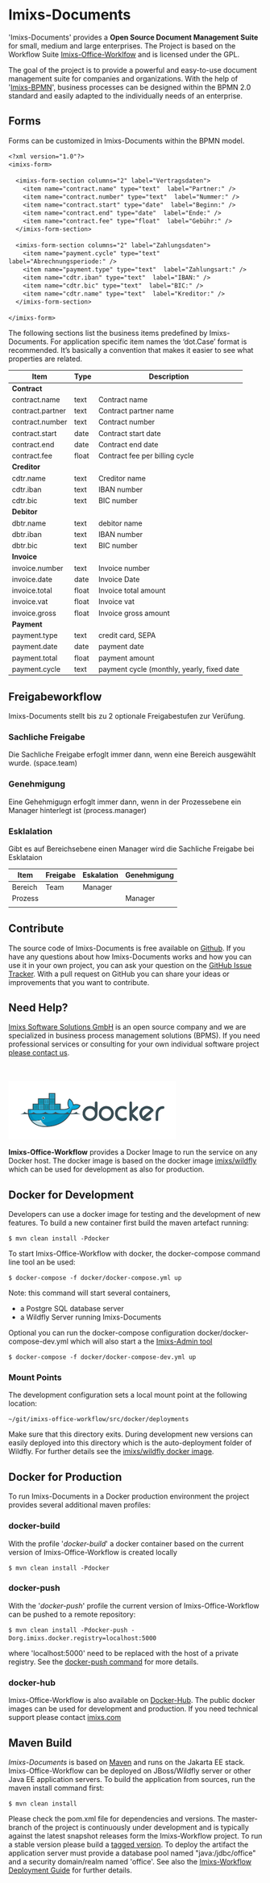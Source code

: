 # Imixs-Documents

'Imixs-Documents' provides a **Open Source Document Management Suite** for small, medium and large enterprises.
The Project is based on the Workflow Suite [Imixs-Office-Worklfow](https://github.com/imixs/imixs-office-workflow/)
and is licensed under the GPL.  

The goal of the project is to provide a powerful and easy-to-use document management suite for companies and organizations.
With the help of '[Imixs-BPMN](https://www.imixs.org/sub_modeler.html)', business processes can be designed within the BPMN 2.0 standard and easily adapted to the individually needs of an enterprise.

## Forms

Forms can be customized in Imixs-Documents within the BPMN model.

	<?xml version="1.0"?>
	<imixs-form>
	
	  <imixs-form-section columns="2" label="Vertragsdaten">
	    <item name="contract.name" type="text"  label="Partner:" />
	    <item name="contract.number" type="text"  label="Nummer:" />
	    <item name="contract.start" type="date"  label="Beginn:" />
	    <item name="contract.end" type="date"  label="Ende:" />
	    <item name="contract.fee" type="float"  label="Gebühr:" />
	  </imixs-form-section>
	
  	  <imixs-form-section columns="2" label="Zahlungsdaten">
	    <item name="payment.cycle" type="text"  label="Abrechnungsperiode:" />
	    <item name="payment.type" type="text"  label="Zahlungsart:" />
	    <item name="cdtr.iban" type="text"  label="IBAN:" />
	    <item name="cdtr.bic" type="text"  label="BIC:" />
	    <item name="cdtr.name" type="text"  label="Kreditor:" />
	  </imixs-form-section>
	 
	</imixs-form>



The following sections list the business items predefined by Imixs-Documents.
For application specific item names the ‘dot.Case’ format is recommended. It’s basically a convention that makes it easier to see what properties are related.


 
| Item            | Type   	| Description													|
|-----------------|---------|---------------------------------------------------------------|
|**Contract** 	  |      	|                                                               |
|contract.name    | text 	| Contract name													|
|contract.partner | text 	| Contract partner name											|
|contract.number  | text	| Contract number												|
|contract.start   | date	| Contract start date											|
|contract.end     | date 	| Contract end date												|
|contract.fee     | float 	| Contract fee per billing cycle								|
|**Creditor**     |        	|                                                               |
|cdtr.name        | text  	| Creditor name													|
|cdtr.iban        | text  	| IBAN number													|
|cdtr.bic         | text  	| BIC number													|
|**Debitor**  	  |        	|                                                               |
|dbtr.name        | text  	| debitor name													|
|dbtr.iban        | text  	| IBAN number													|
|dbtr.bic         | text  	| BIC number													|
|**Invoice**      |     	|                                                               |
|invoice.number   | text   	| Invoice number												|
|invoice.date     | date  	| Invoice Date													|
|invoice.total    | float  	| Invoice total amount											|
|invoice.vat      | float  	| Invoice vat 													|
|invoice.gross    | float  	| Invoice gross amount 											|
|**Payment**      |        	|                                                               |
|payment.type 	  | text   	| credit card, SEPA												|
|payment.date 	  | date   	| payment date													|
|payment.total 	  | float   | payment amount												|
|payment.cycle 	  | text  	| payment cycle (monthly, yearly, fixed date					|






## Freigabeworkflow 

Imixs-Documents stellt bis zu 2 optionale Freigabestufen zur Verüfung.

### Sachliche Freigabe

Die Sachliche Freigabe erfoglt immer dann, wenn eine Bereich ausgewählt wurde. (space.team)

### Genehmigung 

Eine Gehehmigugn erfoglt immer dann, wenn in der Prozessebene ein Manager hinterlegt ist (process.manager)

### Esklalation

Gibt es auf Bereichsebene einen Manager wird die Sachliche Freigabe bei Esklataion 





 
| Item            | Freigabe   	| Eskalation 	| Genehmigung	|		
|-----------------|-------------|---------------|---------------|
|Bereich    	  | Team	 	| Manager		|				|
|Prozess     	  |      		|    			| Manager  	 	|
								|










## Contribute
The source code of Imixs-Documents is free available on [Github](https://github.com/imixs/imixs-documents). 
If you have any questions about how Imixs-Documents works and how you can use it in your own project, you can ask your question on the [GitHub Issue Tracker](https://github.com/imixs/imixs-documents/issues). 
With a pull request on GitHub you can share your ideas or improvements that you want to contribute.

 

## Need Help?

[Imixs Software Solutions GmbH](http://www.imixs.com) is an open source company and we are specialized in business process management solutions (BPMS). If you need professional services or consulting for your own individual software project [please contact us](mailto:info@imixs.com). 

 


<br /><br /><img src="small_h-trans.png" />


**Imixs-Office-Workflow** provides a Docker Image to run the service on any Docker host. 
The docker image is based on the docker image [imixs/wildfly](https://hub.docker.com/r/imixs/wildfly/) which can be used for development as also for production.



## Docker for Development
Developers can use a docker image for testing and the development of new features. To build a new container first build the maven artefact running: 

	$ mvn clean install -Pdocker

To start Imixs-Office-Workflow with docker, the docker-compose command line tool an be used:

	$ docker-compose -f docker/docker-compose.yml up

Note: this command will start several containers, 

* a Postgre SQL database server 
* a Wildfly Server running Imixs-Documents

Optional you can run the docker-compose configuration docker/docker-compose-dev.yml which will also start a the [Imixs-Admin tool](https://www.imixs.org/doc/administration.html) 

	$ docker-compose -f docker/docker-compose-dev.yml up

### Mount Points
The development configuration sets a local mount point at the following location:

	~/git/imixs-office-workflow/src/docker/deployments

Make sure that this directory exits. During development new versions can easily deployed into this directory which is the auto-deployment folder of Wildfly. For further details see the [imixs/wildfly docker image](https://hub.docker.com/r/imixs/wildfly/).




## Docker for Production

To run Imixs-Documents in a Docker production environment the project provides several additional maven profiles:


### docker-build

With the profile '_docker-build_' a docker container based on the current version of Imixs-Office-Workflow is created locally
 
	$ mvn clean install -Pdocker


### docker-push

With the '_docker-push_' profile the current version of Imixs-Office-Workflow can be pushed to a remote repository:

	$ mvn clean install -Pdocker-push -Dorg.imixs.docker.registry=localhost:5000

where 'localhost:5000' need to be replaced with the host of a private registry. See the [docker-push command](https://docs.docker.com/docker-cloud/builds/push-images/) for more details.

### docker-hub

Imixs-Office-Workflow is also available on [Docker-Hub](https://hub.docker.com/r/imixs/imixs-office-workflow/). The public docker images can be used for development and production. If you need technical support please contact [imixs.com](http://www.imixs.com) 




## Maven Build
*Imixs-Documents* is based on [Maven](http://maven.apache.org/) and runs on the Jakarta EE stack. Imixs-Office-Workflow can be deployed on JBoss/Wildfly server or other Java EE application servers.
To build the application from sources, run the maven install command first:

	$ mvn clean install

Please check the pom.xml file for dependencies and versions. The master-branch of the project is continuously under development and is typically 
against the latest snapshot releases form the Imixs-Workflow project. To run a stable version please build a [tagged version](https://github.com/imixs/imixs-office-workflow/releases). 
To deploy the artifact the application server must provide a database pool named "java:/jdbc/office" and a security domain/realm named 'office'. See also the [Imixs-Workflow Deployment Guide](http://www.imixs.org/doc/deployment/index.html) for further details.

